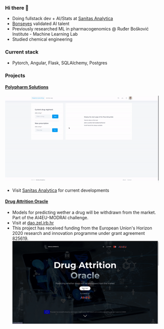 ### Hi there 👋

- Doing fullstack dev + AI/Stats at [Sanitas Analytica](https://www.sanitasanalytica.com/)
- [Bonseyes](https://www.bonseyes.com/) validated AI talent 
- Previously researched ML in pharmacogenomics @ Ruđer Bošković Institute - Machine Learning Lab
- Studied chemical engineering

### Current stack
- Pytorch, Angular, Flask, SQLAlchemy, Postgres

### Projects
#### [Polypharm Solutions](https://www.sanitasanalytica.com/polypharm-solutions)
![poly](./polypharm.gif)
- Visit [Sanitas Analytica](https://www.sanitasanalytica.com/) for current developments

#### [Drug Attrition Oracle](https://github.com/dionizijefa/Drug-Attrition-Oracle)
- Models for predicting wether a drug will be withdrawn from the market. Part of the AI4EU-MODRAI challenge.
- Visit at [dao.zel.irb.hr](dao.zel.irb.hr)
- This project has received funding from the European Union's Horizon 2020 research and innovation programme under grant agreement 825619.
![dao](./dao.gif)
